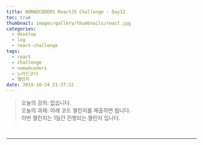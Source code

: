 ```yaml
---
title: NOMADCODERS ReactJS Challenge - Day12
toc: true
thumbnail: images/gallery/thumbnails/react.jpg
categories:
  - develop
  - log
  - react-challenge
tags:
  - react
  - challenge
  - nomadcoders
  - 노마드코더
  - 챌린지
date: 2019-10-24 21:37:12
---
```


> 오늘의 강의: 없습니다.  
>  오늘의 과제: 아래 코드 챌린지를 제출하면 됩니다.  
>  이번 챌린지는 1일간 진행되는 챌린지 입니다.

<br/>
<!-- more -->

---

<br/>

<!--

## Homework
[Day12 템플릿](https://codesandbox.io/s/day-six-solution-6n2q7)

Take the boilerplate and turn refactor it to use hooks 100%

### Requirements:
- Don't use Class Components.
- Use only hooks.
- No Container/Presenter.
- All functionality should remain the same.


<br/>

### Submit

`My Answer`
[Day12 Answer](https://codesandbox.io/s/day-six-solution-0vhns)

<br/>

`Container/Presenter use Class Component`
```javascript
// index.js
import PricesContainer from "./PricesContainer";
export default PricesContainer;

// PricesContainer.js
import React from "react";
import PricesPresenter from "./PricesPresenter";
import { getPrices } from "../../api";

export default class extends React.Component {
  state = {
    loading: true,
    prices: []
  };
  componentDidMount() {
    this.getPrices();
  }
  getPrices = async () => {
    try {
      const { data: prices } = await getPrices();
      this.setState({
        prices
      });
    } catch (e) {
      console.log(e);
    } finally {
      this.setState({ loading: false });
    }
  };
  render() {
    return <PricesPresenter {...this.state} />;
  }
}

// PricesPresenter.js
import React from "react";
import PropTypes from "prop-types";
import Loader from "../../Components/Loader";
import Price from "../../Components/Price";

const PricesPresenter = ({ loading, prices }) =>
  loading ? (
    <Loader />
  ) : (
    prices.map(price => <Price key={price.id} {...price} />)
  );

PricesPresenter.propTypes = {
  loading: PropTypes.bool.isRequired,
  prices: PropTypes.arrayOf(
    PropTypes.shape({
      id: PropTypes.string.isRequired,
      name: PropTypes.string.isRequired,
      symbol: PropTypes.string.isRequired,
      quotes: PropTypes.shape({
        USD: PropTypes.shape({
          price: PropTypes.number.isRequired
        }).isRequired
      }).isRequired
    }).isRequired
  ).isRequired
};

export default PricesPresenter;
```

`use Hooks`
```javascript
import React, { useState, useEffect } from "react";
import { getPrices } from "../../api";
import Loader from "../../Components/Loader";
import Price from "../../Components/Price";

export default () => {
  const [loading, setLoading] = useState(true);
  const [prices, setPrices] = useState([]);

  const getPrice = async () => {
    try {
      const { data: prices } = await getPrices();
      setPrices(prices);
    } catch (e) {
      console.log(e);
    } finally {
      setLoading(false);
    }
  };

  useEffect(() => {
    getPrice();
  }, []);

  return (
    <>
      {loading ? (
        <Loader />
      ) : (
        prices.map(price => <Price key={price.id} {...price} />)
      )}
    </>
  );
};

```

<br/>

`correct`
[Day12 Currect](https://codesandbox.io/s/day-eight-solution-0210c)

-->
